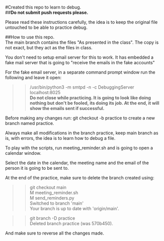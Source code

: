 #Created this repo to learn to debug.<br>
##**Do not submit push requests please.**<br>

Please read these instructions carefully, the idea is to keep the original file untouched to be able to practice debug.<br>

##How to use this repo.<br>
The main branch contains the files "As presented in the class". The copy is not exact, but they act as the files in class.<br>

You don't need to setup email server for this to work. It has embedded a fake mail server that is going to "receive the emails in the fake accounts"<br>

For the fake email server, in a separate command prompt window run the following and leave it open:<br>
>>/usr/bin/python3 -m smtpd -n -c DebuggingServer localhost:8025<br>
**Do not close while practicing. It is going to look like doing nothing but don't be fooled, its doing its job. At the end, it will show the emails sent if successful.**<br>

Before making any changes run: git checkout -b practice
to create a new branch named practice.<br>

Always make all modifications in the branch practice, keep main branch as is, with errors, the idea is to learn how to debug a file.<br>

To play with the scripts, run meeting_reminder.sh and is going to open a calendar window.<br>

Select the date in the calendar, the meeting name and the email of the person it is going to be sent to.<br>

At the end of the practice, make sure to delete the branch created using:<br>
>>git checkout main<br>
>>M	meeting_reminder.sh<br>
>>M	send_reminders.py<br>
>>Switched to branch 'main'<br>
>>Your branch is up to date with 'origin/main'.<br>

>>git branch -D practice<br>
>>Deleted branch practice (was 570b450).<br>

And make sure to reverse all the changes made.
